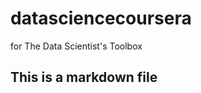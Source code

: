 datasciencecoursera
===================

for The Data Scientist's Toolbox

## This is a markdown file
